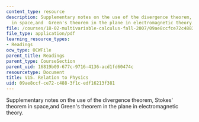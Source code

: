 ```yaml
---
content_type: resource
description: Supplementary notes on the use of the divergence theorem, Stokes' theorem
  in space,and  Green's theorem in the plane in electromagnetic theory.
file: /courses/18-02-multivariable-calculus-fall-2007/09ae8ccfce72c4883f1cedf16213f381_relation_to_phy.pdf
file_type: application/pdf
learning_resource_types:
- Readings
ocw_type: OCWFile
parent_title: Readings
parent_type: CourseSection
parent_uid: 16819b09-677c-9716-4136-acd1fd60474c
resourcetype: Document
title: V15. Relation to Physics
uid: 09ae8ccf-ce72-c488-3f1c-edf16213f381
---
```

Supplementary notes on the use of the divergence theorem, Stokes' theorem in space,and  Green's theorem in the plane in electromagnetic theory.

